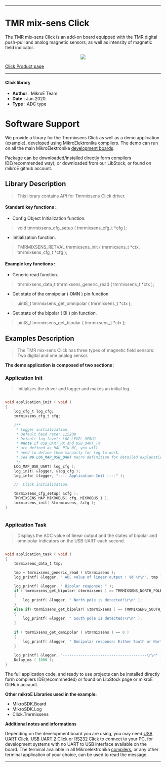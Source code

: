 
---
# TMR mix-sens Click

The TMR mix-sens Click is an add-on board equipped with the TMR digital push-pull and analog magnetic sensors, as well as intensity of magnetic field indicator.

<p align="center">
  <img src="https://download.mikroe.com/images/click_for_ide/tmrmixsens_click.png">
</p>

[Click Product page](https://www.mikroe.com/tmr-mix-sens-click)

---


#### Click library 

- **Author**        : MikroE Team
- **Date**          : Jun 2020.
- **Type**          : ADC type


# Software Support

We provide a library for the Tmrmixsens Click 
as well as a demo application (example), developed using MikroElektronika 
[compilers](https://shop.mikroe.com/compilers). 
The demo can run on all the main MikroElektronika [development boards](https://shop.mikroe.com/development-boards).

Package can be downloaded/installed directly form compilers IDE(recommended way), or downloaded from our LibStock, or found on mikroE github account. 

## Library Description

> This library contains API for Tmrmixsens Click driver.

#### Standard key functions :

- Config Object Initialization function.
> void tmrmixsens_cfg_setup ( tmrmixsens_cfg_t *cfg ); 
 
- Initialization function.
> TMRMIXSENS_RETVAL tmrmixsens_init ( tmrmixsens_t *ctx, tmrmixsens_cfg_t *cfg );

#### Example key functions :

- Generic read function.
> tmrmixsens_data_t tmrmixsens_generic_read ( tmrmixsens_t *ctx );
 
- Get state of the omnipolar ( OMN ) pin function.
> uint8_t tmrmixsens_get_omnipolar ( tmrmixsens_t *ctx );

- Get state of the bipolar ( BI ) pin function.
> uint8_t tmrmixsens_get_bipolar ( tmrmixsens_t *ctx );

## Examples Description

> The TMR mix-sens Click has three types of magnetic field sensors: Two digital and one analog sensor. 

**The demo application is composed of two sections :**

### Application Init 

> Initializes the driver and logger and makes an initial log.

```c

void application_init ( void )
{
    log_cfg_t log_cfg;
    tmrmixsens_cfg_t cfg;

    /** 
     * Logger initialization.
     * Default baud rate: 115200
     * Default log level: LOG_LEVEL_DEBUG
     * @note If USB_UART_RX and USB_UART_TX 
     * are defined as HAL_PIN_NC, you will 
     * need to define them manually for log to work. 
     * See @b LOG_MAP_USB_UART macro definition for detailed explanation.
     */
    LOG_MAP_USB_UART( log_cfg );
    log_init( &logger, &log_cfg );
    log_info( &logger, "---- Application Init ----" );

    //  Click initialization.

    tmrmixsens_cfg_setup( &cfg );
    TMRMIXSENS_MAP_MIKROBUS( cfg, MIKROBUS_1 );
    tmrmixsens_init( &tmrmixsens, &cfg );
}
  
```

### Application Task

> Displays the ADC value of linear output and the states of bipolar and omnipolar indicators on the USB UART each second.

```c

void application_task ( void )
{
    tmrmixsens_data_t tmp;
    
    tmp = tmrmixsens_generic_read ( &tmrmixsens );
    log_printf( &logger, " ADC value of linear output : %d \r\n", tmp );

    log_printf( &logger, " Bipolar response: " );
    if ( tmrmixsens_get_bipolar( &tmrmixsens ) == TMRMIXSENS_NORTH_POLE )
    {
        log_printf( &logger, " North pole is detected!\r\n" );
    }
    else if( tmrmixsens_get_bipolar( &tmrmixsens ) == TMRMIXSENS_SOUTH_POLE )
    {
        log_printf( &logger, " South pole is detected!\r\n" );
    }
    
    if ( tmrmixsens_get_omnipolar ( &tmrmixsens ) == 0 )
    {
        log_printf( &logger, " Omnipolar response: Either South or North pole is detected!\r\n" );
    }
    
    log_printf( &logger, "--------------------------------------\r\n" );
    Delay_ms ( 1000 );
}  

```

The full application code, and ready to use projects can be  installed directly form compilers IDE(recommneded) or found on LibStock page or mikroE GitHub accaunt.

**Other mikroE Libraries used in the example:** 

- MikroSDK.Board
- MikroSDK.Log
- Click.Tmrmixsens

**Additional notes and informations**

Depending on the development board you are using, you may need 
[USB UART Click](https://shop.mikroe.com/usb-uart-click), 
[USB UART 2 Click](https://shop.mikroe.com/usb-uart-2-click) or 
[RS232 Click](https://shop.mikroe.com/rs232-click) to connect to your PC, for 
development systems with no UART to USB interface available on the board. The 
terminal available in all Mikroelektronika 
[compilers](https://shop.mikroe.com/compilers), or any other terminal application 
of your choice, can be used to read the message.



---
